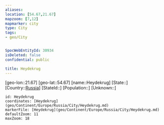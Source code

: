 ```yaml
---
aliases: 
location: [54.67,21.67]
mapzoom: [7,12] 
mapmarker: city 
type: City
tags:
- geo/City


SpocWebEntityId: 30934
isDeleted: false
confidential: public

title: Heydekrug
---
```

[geo-lon::21.67]
[geo-lat::54.67]
[name::Heydekrug]
[State::]
[Country::[Russia](geo/Continent/Europe/Russia.md)]
[StateId::]
[Population::]
[Unknown::]


```leaflet
id: Heydekrug
coordinates: [Heydekrug](geo/Continent/Europe/Russia/City/Heydekrug.md)
markerFile: [Heydekrug](geo/Continent/Europe/Russia/City/Heydekrug.md)
defaultZoom: 11 
maxZoom: 18
```



